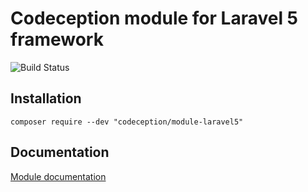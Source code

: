# Codeception module for Laravel 5 framework

![Build Status](https://github.com/Codeception/module-laravel5/workflows/CI/badge.svg)

## Installation

```
composer require --dev "codeception/module-laravel5"
```

## Documentation

<a href="https://codeception.com/docs/modules/Laravel5">Module documentation</a>

